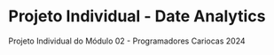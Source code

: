# Projeto Individual - Date Analytics
Projeto Individual do Módulo 02 - Programadores Cariocas 2024
